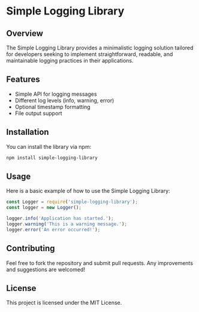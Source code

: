 # Simple Logging Library

## Overview
The Simple Logging Library provides a minimalistic logging solution tailored for developers seeking to implement straightforward, readable, and maintainable logging practices in their applications.

## Features
- Simple API for logging messages
- Different log levels (info, warning, error)
- Optional timestamp formatting
- File output support

## Installation
You can install the library via npm:
```bash
npm install simple-logging-library
```

## Usage
Here is a basic example of how to use the Simple Logging Library:
```javascript
const Logger = require('simple-logging-library');
const logger = new Logger();

logger.info('Application has started.');
logger.warning('This is a warning message.');
logger.error('An error occurred!');
```

## Contributing
Feel free to fork the repository and submit pull requests. Any improvements and suggestions are welcomed!

## License
This project is licensed under the MIT License.
